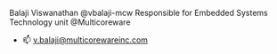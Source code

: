 Balaji Viswanathan @vbalaji-mcw
Responsible for Embedded Systems Technology unit @Multicoreware

- 📫 v.balaji@multicorewareinc.com

<!---
vbalaji-mcw/vbalaji-mcw is a ✨ special ✨ repository because its `README.md` (this file) appears on your GitHub profile.
You can click the Preview link to take a look at your changes.
--->
